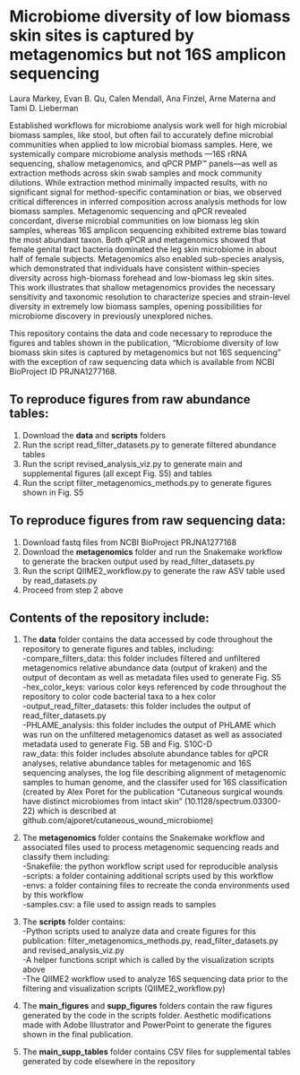 # Microbiome diversity of low biomass skin sites is captured by metagenomics but not 16S amplicon sequencing

Laura Markey, Evan B. Qu, Calen Mendall, Ana Finzel, Arne Materna and Tami D. Lieberman 

Established workflows for microbiome analysis work well for high microbial biomass samples, like stool, but often fail to accurately define microbial communities when applied to low microbial biomass samples. Here, we systemically compare microbiome analysis methods —16S rRNA sequencing, shallow metagenomics, and qPCR PMP™ panels—as well as extraction methods across skin swab samples and mock community dilutions. While extraction method minimally impacted results, with no significant signal for method-specific contamination or bias, we observed critical differences in inferred composition across analysis methods for low biomass samples. Metagenomic sequencing and qPCR revealed concordant, diverse microbial communities on low biomass leg skin samples, whereas 16S amplicon sequencing exhibited extreme bias toward the most abundant taxon. Both qPCR and metagenomics showed that female genital tract bacteria dominated the leg skin microbiome in about half of female subjects.  Metagenomics also enabled sub-species analysis, which demonstrated that individuals have consistent within-species diversity across high-biomass forehead and low-biomass leg skin sites. This work illustrates that shallow metagenomics provides the necessary sensitivity and taxonomic resolution to characterize species and strain-level diversity in extremely low biomass samples, opening possibilities for microbiome discovery in previously unexplored niches.

This repository contains the data and code necessary to reproduce the figures and tables shown in the publication, “Microbiome diversity of low biomass skin sites is captured by metagenomics but not 16S sequencing” with the exception of raw sequencing data which is available from NCBI BioProject ID PRJNA1277168.

## To reproduce figures from raw abundance tables:  
1.	Download the **data** and **scripts** folders  
2.	Run the script read_filter_datasets.py to generate filtered abundance tables  
3.	Run the script revised_analysis_viz.py to generate main and supplemental figures (all except Fig. S5) and tables  
4.	Run the script filter_metagenomics_methods.py to generate figures shown in Fig. S5

## To reproduce figures from raw sequencing data:  
1.	Download fastq files from NCBI BioProject PRJNA1277168  
2.	Download the **metagenomics** folder and run the Snakemake workflow to generate the bracken output used by read_filter_datasets.py  
3.	Run the script QIIME2_workflow.py to generate the raw ASV table used by read_datasets.py  
4.	Proceed from step 2 above

## Contents of the repository include:
1.	The **data** folder contains the data accessed by code throughout the repository to generate figures and tables, including:  
	-compare_filters_data: this folder includes filtered and unfiltered metagenomics relative abundance data (output of kraken) and the output of decontam as well as metadata files used to generate Fig. S5  
	-hex_color_keys: various color keys referenced by code throughout the repository to color code bacterial taxa to a hex color  
	-output_read_filter_datasets: this folder includes the output of read_filter_datasets.py  
	-PHLAME_analysis: this folder includes the output of PHLAME which was run on the unfiltered metagenomics dataset as well as associated metadata used to generate Fig. 5B and Fig. S10C-D  
	raw_data: this folder includes absolute abundance tables for qPCR analyses, relative abundance tables for metagenomic and 16S sequencing analyses, the log file describing alignment of metagenomic samples to human genome, and the classifer used for 16S classification (created by Alex Poret for the publication “Cutaneous surgical wounds have distinct microbiomes from intact skin” (10.1128/spectrum.03300-22) which is described at github.com/ajporet/cutaneous_wound_microbiome)

2.  The **metagenomics** folder contains the Snakemake workflow and associated files used to process metagenomic sequencing reads and classify them including:  
	-Snakefile: the python workflow script used for reproducible analysis  
	-scripts: a folder containing additional scripts used by this workflow  
	-envs: a folder containing files to recreate the conda environments used by this workflow  
	-samples.csv: a file used to assign reads to samples

3.	The **scripts** folder contains:  
	-Python scripts used to analyze data and create figures for this publication: filter_metagenomics_methods.py, read_filter_datasets.py and revised_analysis_viz.py  
	-A helper functions script which is called by the visualization scripts above  
	-The QIIME2 workflow used to analyze 16S sequencing data prior to the filtering and visualization scripts (QIIME2_workflow.py)

4.	The **main_figures** and **supp_figures** folders contain the raw figures generated by the code in the scripts folder. Aesthetic modifications made with Adobe Illustrator and PowerPoint to generate the figures shown in the final publication.

5.	The **main_supp_tables** folder contains CSV files for supplemental tables generated by code elsewhere in the repository




